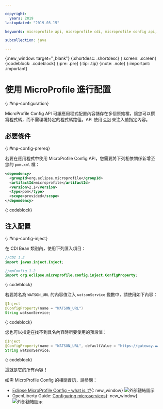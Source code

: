 ```yaml
---

copyright:
  years: 2019
lastupdated: "2019-03-15"

keywords: microprofile api, microprofile cdi, microprofile config api, config api, store properties multiple sources

subcollection: java

---
```


{:new_window: target="_blank"}
{:shortdesc: .shortdesc}
{:screen: .screen}
{:codeblock: .codeblock}
{:pre: .pre}
{:tip: .tip}
{:note: .note}
{:important: .important}

# 使用 MicroProfile 進行配置
{: #mp-configuration}

MicroProfile Config API 可讓應用程式配置內容儲存在多個原始檔，讓您可以撰寫程式碼，而不需環境特定的程式碼路徑。API 使用 [CDI](/docs/java?topic=java-mp-cdi#mp-cdi) 來注入值指定內容。

## 必要條件
{: #mp-config-prereq}

若要在應用程式中使用 MicroProfile Config API，您需要將下列相依關係新增至您的 `pom.xml` 檔：

```xml
<dependency>
  <groupId>org.eclipse.microprofile</groupId>
  <artifactId>microprofile</artifactId>
  <version>2.1</version>
  <type>pom</type>
  <scope>provided</scope>
</dependency>
```
{: codeblock}

## 注入配置
{: #mp-config-inject}

在 CDI Bean 類別內，使用下列匯入項目：

```java
//CDI 1.2
import javax.inject.Inject;

//mpConfig 1.2
import org.eclipse.microprofile.config.inject.ConfigProperty;
```
{: codeblock}

若要將名為 `WATSON_URL` 的內容值注入 `watsonService` 變數中，請使用如下內容：

```java
@Inject 
@ConfigProperty(name = "WATSON_URL") 
String watsonService;
```
{: codeblock}

您也可以指定在找不到具名內容時所要使用的預設值：

```java
@Inject 
@ConfigProperty(name = "WATSON_URL", defaultValue = "https://gateway.watsonplatform.net/tone-analyzer/api/v3/tone?version=2017-09-21") 
String watsonService;
```
{: codeblock}

這就是它的所有內容！

如需 MicroProfile Config 的相關資訊，請參閱：

* [Eclipse MicroProfile Config – what is it?](https://www.eclipse.org/community/eclipse_newsletter/2017/september/article3.php){: new_window} ![外部鏈結圖示](../icons/launch-glyph.svg "外部鏈結圖示")
* OpenLiberty Guide: [Configuring microservices](https://openliberty.io/guides/microprofile-config.html){: new_window} ![外部鏈結圖示](../icons/launch-glyph.svg "外部鏈結圖示")
